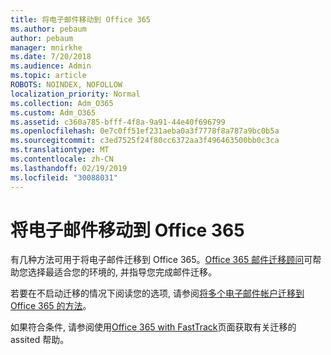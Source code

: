 ```yaml
---
title: 将电子邮件移动到 Office 365
ms.author: pebaum
author: pebaum
manager: mnirkhe
ms.date: 7/20/2018
ms.audience: Admin
ms.topic: article
ROBOTS: NOINDEX, NOFOLLOW
localization_priority: Normal
ms.collection: Adm_O365
ms.custom: Adm_O365
ms.assetid: c360a785-bfff-4f8a-9a91-44e40f696799
ms.openlocfilehash: 0e7c0ff51ef231aeba0a3f7778f8a787a9bc0b5a
ms.sourcegitcommit: c3ed7525f24f80cc6372aa3f496463500bb0c3ca
ms.translationtype: MT
ms.contentlocale: zh-CN
ms.lasthandoff: 02/19/2019
ms.locfileid: "30088031"
---
```

# <a name="move-email-to-office-365"></a>将电子邮件移动到 Office 365

有几种方法可用于将电子邮件迁移到 Office 365。[Office 365 邮件迁移顾问](https://aka.ms/alchemyinsight-mailmigrationadvisor)可帮助您选择最适合您的环境的, 并指导您完成邮件迁移。 
  
若要在不启动迁移的情况下阅读您的选项, 请参阅[将多个电子邮件帐户迁移到 Office 365 的方法](https://support.office.com/article/0a4913fe-60fb-498f-9155-a86516418842)。

如果符合条件, 请参阅使用[Office 365 with FastTrack](https://www.microsoft.com/fasttrack/microsoft-365/office-365)页面获取有关迁移的 assited 帮助。
  

